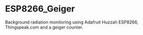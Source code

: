 # ESP8266_Geiger

Background radiation monitoring using Adafruit Huzzah ESP8266, Thingspeak.com and a geiger counter.
